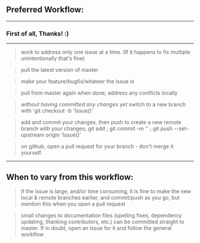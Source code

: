 ## Preferred Workflow:

---

### First of all, Thanks! :)

---

> work to address only one issue at a time.
(If it happens to fix multiple unintentionally that's fine)

> pull the latest version of master

> make your feature/bugfix/whateer the issue is

> pull from master again when done, address any conflicts locally

> *without having committed any changes yet* switch to a new branch with 'git checkout -b 'Issue(<Issue number>)'

> add and commit your changes, then push to create a new remote branch with your changes; git add <files> ; git commit -m '<message>' ; git push --set-upstream origin 'Issue(<Issue Number>)'

> on github, open a pull request for your branch - don't merge it yourself.

---

## When to vary from this workflow:

> if the issue is large, and/or time consuming, it is fine to make the new local & remote branches earlier, and commit/push as you go, but mention this when you open a pull request

> small changes to documentation files (spelling fixes, dependency updating, thanking contributors, etc.) can be committed straight to master. If in doubt, open an issue for it and follow the general workflow
